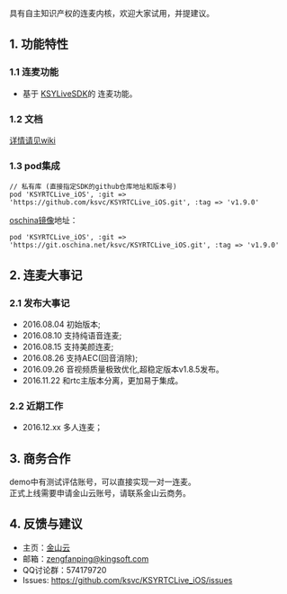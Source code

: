 具有自主知识产权的连麦内核，欢迎大家试用，并提建议。

## 1. 功能特性
### 1.1 连麦功能
* 基于 [KSYLiveSDK](https://github.com/ksvc/KSYLive_iOS/)的 连麦功能。

### 1.2 文档
[详情请见wiki](https://github.com/ksvc/KSYRTCLive_iOS/wiki)

### 1.3 pod集成
```
// 私有库 (直接指定SDK的github仓库地址和版本号)
pod 'KSYRTCLive_iOS', :git => 'https://github.com/ksvc/KSYRTCLive_iOS.git', :tag => 'v1.9.0'

```

[oschina镜像](https://git.oschina.net/ksvc/KSYRTCLive_iOS)地址：

```
pod 'KSYRTCLive_iOS', :git => 'https://git.oschina.net/ksvc/KSYRTCLive_iOS.git', :tag => 'v1.9.0'

```

## 2. 连麦大事记
### 2.1 发布大事记
- 2016.08.04 初始版本;
- 2016.08.10 支持纯语音连麦;
- 2016.08.15 支持美颜连麦;
- 2016.08.26 支持AEC(回音消除);
- 2016.09.26 音视频质量极致优化,超稳定版本v1.8.5发布。
- 2016.11.22 和rtc主版本分离，更加易于集成。

### 2.2 近期工作

- 2016.12.xx 多人连麦；

## 3. 商务合作
demo中有测试评估账号，可以直接实现一对一连麦。  
正式上线需要申请金山云账号，请联系金山云商务。

## 4. 反馈与建议
- 主页：[金山云](http://v.ksyun.com)
- 邮箱：<zengfanping@kingsoft.com>
- QQ讨论群：574179720
- Issues: <https://github.com/ksvc/KSYRTCLive_iOS/issues>
